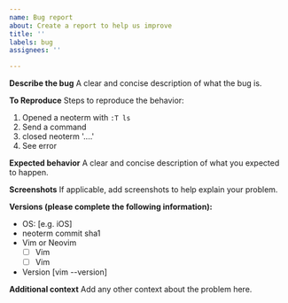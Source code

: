 ```yaml
---
name: Bug report
about: Create a report to help us improve
title: ''
labels: bug
assignees: ''

---
```


**Describe the bug**
A clear and concise description of what the bug is.

**To Reproduce**
Steps to reproduce the behavior:
1. Opened a neoterm with `:T ls`
2. Send a command
3. closed neoterm '....'
4. See error

**Expected behavior**
A clear and concise description of what you expected to happen.

**Screenshots**
If applicable, add screenshots to help explain your problem.

**Versions (please complete the following information):**
 - OS: [e.g. iOS]
 - neoterm commit sha1
 - Vim or Neovim
   - [ ] Vim
   - [ ] Vim
 - Version [vim --version]

**Additional context**
Add any other context about the problem here.

